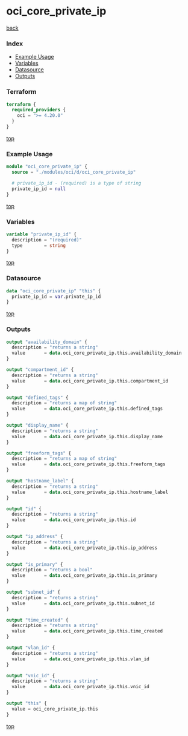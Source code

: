 # oci_core_private_ip

[back](../oci.md)

### Index

- [Example Usage](#example-usage)
- [Variables](#variables)
- [Datasource](#datasource)
- [Outputs](#outputs)

### Terraform

```terraform
terraform {
  required_providers {
    oci = ">= 4.20.0"
  }
}
```

[top](#index)

### Example Usage

```terraform
module "oci_core_private_ip" {
  source = "./modules/oci/d/oci_core_private_ip"

  # private_ip_id - (required) is a type of string
  private_ip_id = null
}
```

[top](#index)

### Variables

```terraform
variable "private_ip_id" {
  description = "(required)"
  type        = string
}
```

[top](#index)

### Datasource

```terraform
data "oci_core_private_ip" "this" {
  private_ip_id = var.private_ip_id
}
```

[top](#index)

### Outputs

```terraform
output "availability_domain" {
  description = "returns a string"
  value       = data.oci_core_private_ip.this.availability_domain
}

output "compartment_id" {
  description = "returns a string"
  value       = data.oci_core_private_ip.this.compartment_id
}

output "defined_tags" {
  description = "returns a map of string"
  value       = data.oci_core_private_ip.this.defined_tags
}

output "display_name" {
  description = "returns a string"
  value       = data.oci_core_private_ip.this.display_name
}

output "freeform_tags" {
  description = "returns a map of string"
  value       = data.oci_core_private_ip.this.freeform_tags
}

output "hostname_label" {
  description = "returns a string"
  value       = data.oci_core_private_ip.this.hostname_label
}

output "id" {
  description = "returns a string"
  value       = data.oci_core_private_ip.this.id
}

output "ip_address" {
  description = "returns a string"
  value       = data.oci_core_private_ip.this.ip_address
}

output "is_primary" {
  description = "returns a bool"
  value       = data.oci_core_private_ip.this.is_primary
}

output "subnet_id" {
  description = "returns a string"
  value       = data.oci_core_private_ip.this.subnet_id
}

output "time_created" {
  description = "returns a string"
  value       = data.oci_core_private_ip.this.time_created
}

output "vlan_id" {
  description = "returns a string"
  value       = data.oci_core_private_ip.this.vlan_id
}

output "vnic_id" {
  description = "returns a string"
  value       = data.oci_core_private_ip.this.vnic_id
}

output "this" {
  value = oci_core_private_ip.this
}
```

[top](#index)